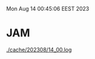Mon Aug 14 00:45:06 EEST 2023
# JAM
<a href='./cache/202308/14_00.log'>./cache/202308/14_00.log</a>
